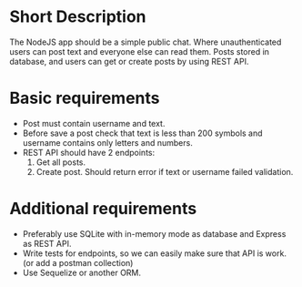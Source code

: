 # Short Description
The NodeJS app should be a simple public chat. Where unauthenticated users can post text and everyone else can read them.
Posts stored in database, and users can get or create posts by using REST API.

# Basic requirements
- Post must contain username and text.
- Before save a post check that text is less than 200 symbols and username contains only letters and numbers.
- REST API should have 2 endpoints:
  1. Get all posts.
  2. Create post. Should return error if text or username failed validation.

# Additional requirements
- Preferably use SQLite with in-memory mode as database and Express as REST API.
- Write tests for endpoints, so we can easily make sure that API is work. (or add a postman collection)
- Use Sequelize or another ORM.